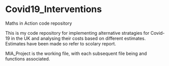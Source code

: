 # Covid19_Interventions
Maths in Action code repository

This is my code repository for implementing alternative stratagies for Covid-19 in the UK and analysing their costs based on different estimates. Estimates have been made so refer to scolary report.

MIA_Project is the working file, with each subsequent file being and functions associated.
